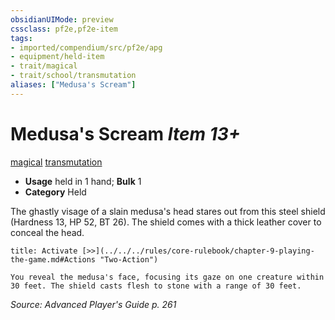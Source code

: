 ```yaml
---
obsidianUIMode: preview
cssclass: pf2e,pf2e-item
tags:
- imported/compendium/src/pf2e/apg
- equipment/held-item
- trait/magical
- trait/school/transmutation
aliases: ["Medusa's Scream"]
---
```

# Medusa's Scream *Item 13+*  
[magical](magical.md)  [transmutation](transmutation.md)  

- **Usage** held in 1 hand; **Bulk** 1
- **Category** Held

The ghastly visage of a slain medusa's head stares out from this steel shield (Hardness 13, HP 52, BT 26). The shield comes with a thick leather cover to conceal the head.

```ad-embed-ability
title: Activate [>>](../../../rules/core-rulebook/chapter-9-playing-the-game.md#Actions "Two-Action")

You reveal the medusa's face, focusing its gaze on one creature within 30 feet. The shield casts flesh to stone with a range of 30 feet.
```

*Source: Advanced Player's Guide p. 261*
